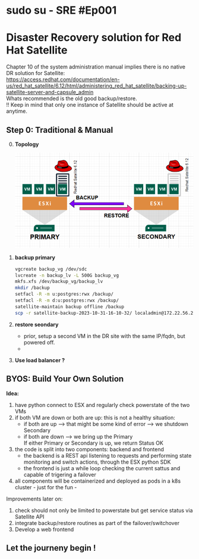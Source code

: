 # sudo su - SRE #Ep001
# Disaster Recovery solution for Red Hat Satellite
Chapter 10 of the system administration manual implies there is no native DR solution for Satellite:  
https://access.redhat.com/documentation/en-us/red_hat_satellite/6.12/html/administering_red_hat_satellite/backing-up-satellite-server-and-capsule_admin   
Whats recommended is the old good backup/restore.  
!! Keep in mind that only one instance of Satellite should be active at anytime.  

## Step 0: Traditional & Manual

0. **Topology**
   
   ![](images/topo1.PNG)
   
1. **backup primary**
   
   ```bash
   vgcreate backup_vg /dev/sdc
   lvcreate -n backup_lv -L 500G backup_vg
   mkfs.xfs /dev/backup_vg/backup_lv
   mkdir /backup
   setfacl -R -m u:postgres:rwx /backup/
   setfacl -R -m d:u:postgres:rwx /backup/
   satellite-maintain backup offline /backup
   scp -r satellite-backup-2023-10-31-16-10-32/ localadmin@172.22.56.21:/backup/
   ```
   
2. **restore seondary**
   * prior, setup a second VM in the DR site with the same IP/fqdn, but powered off.
   * 

3. **Use load balancer ?**
  
 
  
## BYOS: Build Your Own Solution   
**Idea:**    
1. have python connect to ESX and regularly check powerstate of the two VMs
2. if both VM are down or both are up: this is not a healthy situation:  
   * if both are up --> that might be some kind of error --> we shutdown Secondary  
   * if both are down --> we bring up the Primary  
   If either Primary or Secondary is up, we return Status OK  
3. the code is split into two components: backend and frontend  
   * the backend is a REST api listening to requests and performing state monitoring and switch actions, through the ESX python SDK  
   * the frontend is just a while loop checking the current sattus and capable of trigering a failover   
4. all components will be containerized and deployed as pods in a k8s cluster - just for the fun -  

Improvements later on:
1. check should not only be limited to powerstate but get service status via Satellite API  
2. integrate backup/restore routines as part of the failover/switchover  
3. Develop a web frontend     

## Let the journeny begin !





